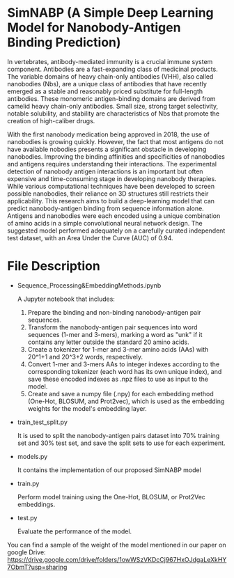 # SimNABP (A Simple Deep Learning Model for Nanobody-Antigen Binding Prediction)
In vertebrates, antibody-mediated immunity is a crucial immune system component. Antibodies are a fast-expanding class of medicinal products. The variable domains of heavy chain-only antibodies (VHH), also called nanobodies (Nbs), are a unique class of antibodies that have recently emerged as a stable and reasonably priced substitute for full-length antibodies. These monomeric antigen-binding domains are derived from camelid heavy chain-only antibodies. Small size, strong target selectivity, notable solubility, and stability are characteristics of Nbs that promote the creation of high-caliber drugs.

With the first nanobody medication being approved in 2018, the use of nanobodies is growing quickly. However, the fact that most antigens do not have available nobodies presents a significant obstacle in developing nanobodies. Improving the binding affinities and specificities of nanobodies and antigens requires understanding their interactions. The experimental detection of nanobody antigen interactions is an important but often expensive and time-consuming stage in developing nanobody therapies. While various computational techniques have been developed to screen possible nanobodies, their reliance on 3D structures still restricts their applicability. This research aims to build a deep-learning model that can predict nanobody-antigen binding from sequence information alone. Antigens and nanobodies were each encoded using a unique combination of amino acids in a simple convolutional neural network design. The suggested model performed adequately on a carefully curated independent test dataset, with an Area Under the Curve (AUC) of 0.94.

# File Description 
- Sequence_Processing&EmbeddingMethods.ipynb

  A Jupyter notebook that includes:
    1. Prepare the binding and non-binding nanobody-antigen pair sequences.
    2. Transform the nanobody-antigen pair sequences into word sequences (1-mer and 3-mers), marking a word as "unk" if it contains any letter outside the standard 20 amino acids.
    3. Create a tokenizer for 1-mer and 3-mer amino acids (AAs) with 20^1+1 and 20^3+2 words, respectively.
    4. Convert 1-mer and 3-mers AAs to integer indexes according to the corresponding tokenizer (each word has its own unique index), and save these encoded indexes as .npz files to use as input to the model.
    5. Create and save a numpy file (.npy) for each embedding method (One-Hot, BLOSUM, and Prot2vec), which is used as the embedding weights for the model's embedding layer.
     
- train_test_split.py

  It is used to split the nanobody-antigen pairs dataset into 70% training set and 30% test set, and save the split sets to use for each experiment. 
    
- models.py

  It contains the implementation of our proposed SimNABP model


- train.py

  Perform model training using the One-Hot, BLOSUM, or Prot2Vec embeddings.

- test.py

  Evaluate the performance of the model.
  
You can find a sample of the weight of the model mentioned in our paper on google Drive: https://drive.google.com/drive/folders/1owWSzVKDcCj967HxOJdgaLeXkHY7ObmT?usp=sharing
